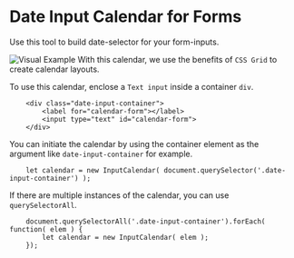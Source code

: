# Date Input Calendar for Forms

Use this tool to build date-selector for your form-inputs.

![Visual Example](https://i.imgur.com/Ay8KYFV.jpg)
With this calendar, we use the benefits of `CSS Grid` to create calendar layouts. 

To use this calendar, enclose a `Text input` inside a container `div`. 
```
    <div class="date-input-container">
        <label for="calendar-form"></label>
        <input type="text" id="calendar-form">
    </div>

```

You can initiate the calendar by using the container element as the argument like `date-input-container` for example. 
```
    let calendar = new InputCalendar( document.querySelector('.date-input-container') ); 
```


If there are multiple instances of the calendar, you can use `querySelectorAll`. 
```    
    document.querySelectorAll('.date-input-container').forEach( function( elem ) {
        let calendar = new InputCalendar( elem ); 
    });
```
